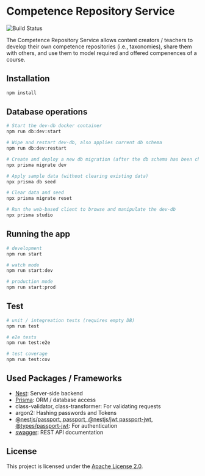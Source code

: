 # Competence Repository Service

![Build Status](https://jenkins-2.sse.uni-hildesheim.de/buildStatus/icon?job=Teaching_Competence-Repository "Build Status")

The Competence Repository Service allows content creators / teachers to develop their own competence repositories (i.e., taxonomies), share them with others, and use them to model required and offered compenences of a course.

## Installation

```bash
npm install
```

## Database operations

```bash
# Start the dev-db docker container
npm run db:dev:start

# Wipe and restart dev-db, also applies current db schema
npm run db:dev:restart

# Create and deploy a new db migration (after the db schema has been changed), will also seed the db (applying sample data)
npx prisma migrate dev

# Apply sample data (without clearing existing data)
npx prisma db seed

# Clear data and seed
npx prisma migrate reset

# Run the web-based client to browse and manipulate the dev-db
npx prisma studio
```

## Running the app

```bash
# development
npm run start

# watch mode
npm run start:dev

# production mode
npm run start:prod
```

## Test

```bash
# unit / integreation tests (requires empty DB)
npm run test

# e2e tests
npm run test:e2e

# test coverage
npm run test:cov
```

## Used Packages / Frameworks

- [Nest](https://github.com/nestjs/nest): Server-side backend
- [Prisma](https://www.prisma.io): ORM / database access
- class-validator, class-transformer: For validating requests
- argon2: Hashing passwords and Tokens
- [@nestjs/passport, passport, @nestjs/jwt passport-jwt, @types/passport-jwt](https://docs.nestjs.com/security/authentication): For authentication
- [swagger](https://swagger.io/): REST API documentation

## License

This project is licensed under the [Apache License 2.0](https://www.apache.org/licenses/LICENSE-2.0.html).
